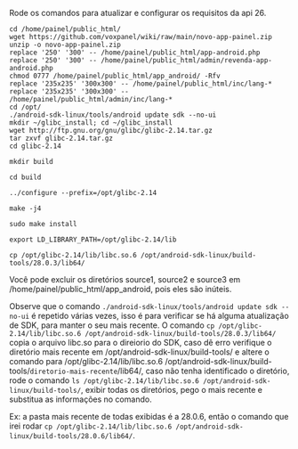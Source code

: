 Rode os comandos para atualizar e configurar os requisitos da api 26.
```
cd /home/painel/public_html/
wget https://github.com/voxpanel/wiki/raw/main/novo-app-painel.zip
unzip -o novo-app-painel.zip
replace '250' '300' -- /home/painel/public_html/app-android.php
replace '250' '300' -- /home/painel/public_html/admin/revenda-app-android.php
chmod 0777 /home/painel/public_html/app_android/ -Rfv
replace '235x235' '300x300' -- /home/painel/public_html/inc/lang-*
replace '235x235' '300x300' -- /home/painel/public_html/admin/inc/lang-*
cd /opt/
./android-sdk-linux/tools/android update sdk --no-ui
mkdir ~/glibc_install; cd ~/glibc_install
wget http://ftp.gnu.org/gnu/glibc/glibc-2.14.tar.gz
tar zxvf glibc-2.14.tar.gz
cd glibc-2.14

mkdir build

cd build

../configure --prefix=/opt/glibc-2.14

make -j4

sudo make install

export LD_LIBRARY_PATH=/opt/glibc-2.14/lib

cp /opt/glibc-2.14/lib/libc.so.6 /opt/android-sdk-linux/build-tools/28.0.3/lib64/
```

Você pode excluir os diretórios source1, source2 e source3 em /home/painel/public_html/app_android, pois eles são inúteis.

Observe que o comando `./android-sdk-linux/tools/android update sdk --no-ui` é repetido várias vezes, isso é para verificar se há alguma atualização de SDK, para manter o seu mais recente.
O comando `cp /opt/glibc-2.14/lib/libc.so.6 /opt/android-sdk-linux/build-tools/28.0.3/lib64/` copia o arquivo libc.so para o direiorio do SDK, caso dê erro verifique o diretório mais recente em /opt/android-sdk-linux/build-tools/ e altere o comando para /opt/glibc-2.14/lib/libc.so.6 /opt/android-sdk-linux/build-tools/`diretorio-mais-recente`/lib64/, caso não tenha identificado o diretório, rode o comando `ls /opt/glibc-2.14/lib/libc.so.6 /opt/android-sdk-linux/build-tools/`, exibir todas os diretórios, pego o mais recente e substitua as informações no comando. 

Ex: a pasta mais recente de todas exibidas é a 28.0.6, então o comando que irei rodar `cp /opt/glibc-2.14/lib/libc.so.6 /opt/android-sdk-linux/build-tools/28.0.6/lib64/`.


